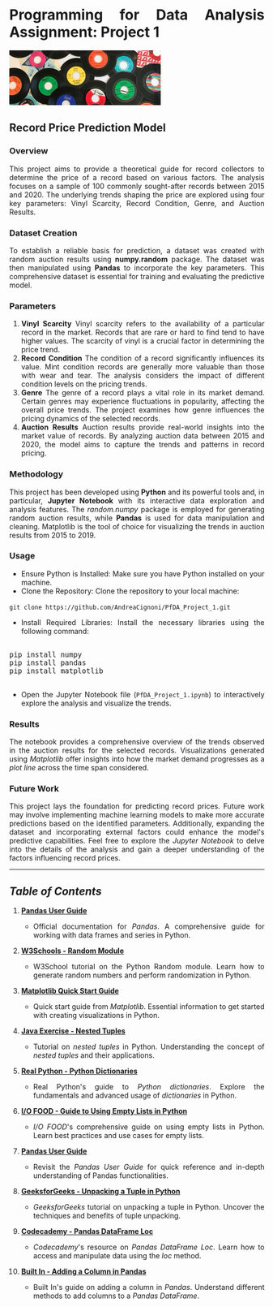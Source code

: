  <div align="justify">

# Programming for Data Analysis Assignment: Project 1
![Records](image-1.png)
## Record Price Prediction Model

### Overview
This project aims to provide a theoretical guide for record collectors to determine the price of a record based on various factors. The analysis focuses on a sample of 100 commonly sought-after records between 2015 and 2020. The underlying trends shaping the price are explored using four key parameters: Vinyl Scarcity, Record Condition, Genre, and Auction Results.
### Dataset Creation
To establish a reliable basis for prediction, a dataset was created with random auction results using **numpy.random** package. The dataset was then manipulated using **Pandas** to incorporate the key parameters. This comprehensive dataset is essential for training and evaluating the predictive model.
### Parameters
1. **Vinyl Scarcity**
Vinyl scarcity refers to the availability of a particular record in the market. Records that are rare or hard to find tend to have higher values. The scarcity of vinyl is a crucial factor in determining the price trend.
2. **Record Condition**
The condition of a record significantly influences its value. Mint condition records are generally more valuable than those with wear and tear. The analysis considers the impact of different condition levels on the pricing trends.
3. **Genre**
The genre of a record plays a vital role in its market demand. Certain genres may experience fluctuations in popularity, affecting the overall price trends. The project examines how genre influences the pricing dynamics of the selected records.
4. **Auction Results**
Auction results provide real-world insights into the market value of records. By analyzing auction data between 2015 and 2020, the model aims to capture the trends and patterns in record pricing.
### Methodology
This project has been developed using **Python** and its powerful tools and, in particular, **Jupyter Notebook** with its interactive data exploration and analysis features. The *random.numpy* package is employed for generating random auction results, while **Pandas** is used for data manipulation and cleaning. Matplotlib is the tool of choice for visualizing the trends in auction results from 2015 to 2019.
### Usage
* Ensure Python is Installed:
Make sure you have Python installed on your machine.
* Clone the Repository:
Clone the repository to your local machine:  

`git clone https://github.com/AndreaCignoni/PfDA_Project_1.git`
* Install Required Libraries:
Install the necessary libraries using the following command:
<pre>

pip install numpy
pip install pandas
pip install matplotlib

</pre>
* Open the Jupyter Notebook file (`PfDA_Project_1.ipynb`) to interactively explore the analysis and visualize the trends.
### Results
The notebook provides a comprehensive overview of the trends observed in the auction results for the selected records. Visualizations generated using *Matplotlib* offer insights into how the market demand progresses as a *plot line* across the time span considered.
### Future Work
This project lays the foundation for predicting record prices. Future work may involve implementing machine learning models to make more accurate predictions based on the identified parameters. Additionally, expanding the dataset and incorporating external factors could enhance the model's predictive capabilities.
Feel free to explore the *Jupyter Notebook* to delve into the details of the analysis and gain a deeper understanding of the factors influencing record prices.

***

## *Table of Contents*

1. **[Pandas User Guide](https://pandas.pydata.org/pandas-docs/stable/user_guide/10min.html)**
   - Official documentation for *Pandas*. A comprehensive guide for working with data frames and series in Python.

2. **[W3Schools - Random Module](https://www.w3schools.com/python/module_random.asp)**
   - W3School tutorial on the Python Random module. Learn how to generate random numbers and perform randomization in Python.

3. **[Matplotlib Quick Start Guide](https://matplotlib.org/stable/users/explain/quick_start.html)**
   - Quick start guide from *Matplotlib*. Essential information to get started with creating visualizations in Python.

4. **[Java Exercise - Nested Tuples](https://www.javaexercise.com/python/python-nested-tuples)**
   - Tutorial on *nested tuples* in Python. Understanding the concept of *nested tuples* and their applications.

5. **[Real Python - Python Dictionaries](https://realpython.com/python-dicts/)**
   - Real Python's guide to *Python dictionaries*. Explore the fundamentals and advanced usage of *dictionaries* in Python.

6. **[I/O FOOD - Guide to Using Empty Lists in Python](https://ioflood.com/blog/python-empty-list-guide-to-using-empty-lists-in-python/)**
   - *I/O FOOD*'s comprehensive guide on using empty lists in Python. Learn best practices and use cases for empty lists.

7. **[Pandas User Guide](https://pandas.pydata.org/pandas-docs/stable/user_guide/10min.html)**
   - Revisit the *Pandas User Guide* for quick reference and in-depth understanding of Pandas functionalities.

8. **[GeeksforGeeks - Unpacking a Tuple in Python](https://www.geeksforgeeks.org/unpacking-a-tuple-in-python/)**
   - *GeeksforGeeks* tutorial on unpacking a tuple in Python. Uncover the techniques and benefits of tuple unpacking.

9. **[Codecademy - Pandas DataFrame Loc](https://www.codecademy.com/resources/docs/pandas/dataframe/loc)**
   - *Codecademy*'s resource on *Pandas DataFrame Loc*. Learn how to access and manipulate data using the *loc* method.

10. **[Built In - Adding a Column in Pandas](https://builtin.com/data-science/pandas-add-column)**
    - Built In's guide on adding a column in *Pandas*. Understand different methods to add columns to a *Pandas DataFrame*.

 </div>